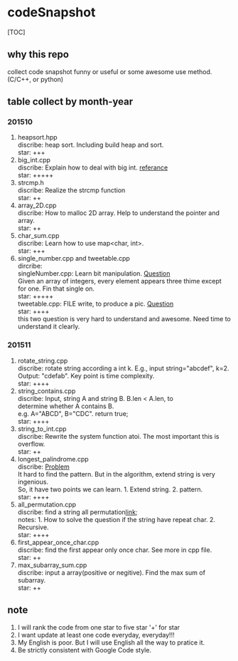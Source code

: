 # codeSnapshot

[TOC]

## why this repo
collect code snapshot funny or useful or some awesome use method.(C/C++, or python)<br>

## table collect by month-year
### 201510
1. heapsort.hpp<br>
discribe: heap sort. Including build heap and sort.<br>
star: +++
2. big_int.cpp<br>
discribe: Explain how to deal with big int. [referance](www.clanfei.com/2012/04/629.html)<br>
star: +++++
3. strcmp.h<br>
discribe: Realize the strcmp function<br>
star: ++
4. array_2D.cpp<br>
discribe: How to malloc 2D array. Help to understand the pointer and array.<br>
star: ++
30. char_sum.cpp<br>
discribe: Learn how to use map<char, int>.<br>
star: +++
31. single_number.cpp and tweetable.cpp<br>
dircribe: <br>
singleNumber.cpp: Learn bit manipulation. [Question](https://leetcode.com/problems/single-number/)<br>
    Given an array of integers, every element appears three thime except for one. Fin that single on.<br>
star: +++++<br>
tweetable.cpp: FILE write, to produce a pic. [Question](https://codegolf.stackexchange.com/question/35569/tweetable-mathematical-art)<br>
star: ++++<br>
this two question is very hard to understand and awesome. Need time to understand it clearly.

### 201511
1. rotate_string.cpp<br>
discribe: rotate string according a int k. E.g., input string="abcdef", k=2. Output: "cdefab". Key point is time complexity.<br>
star: ++++
2. string_contains.cpp<br>
discribe: Input, string A and string B. B.len < A.len, to<br>
determine whether A contains B.<br>
e.g. A="ABCD", B="CDC". return true;<br>
star: ++++
3. string_to_int.cpp<br>
discribe: Rewrite the system function atoi. The most important this is overflow.<br>
star: ++
4. longest_palindrome.cpp<br>
discribe: [Problem](https://github.com/julycoding/The-Art-Of-Programming-By-July/blob/master/ebook/zh/01.05.md)<br>
It hard to find the pattern. But in the algorithm, extend string is very ingenious.<br>
So, it have two points we can learn. 1. Extend string. 2. pattern.<br>
star: ++++
5. all_permutation.cpp<br>
discribe: find a string all permutation[link](http://www.cnblogs.com/bakari/archive/2012/08/02/2620826.html);<br>
notes: 1. How to solve the question if the string have repeat char. 2. Recursive.<br>
star: ++++
6. first_appear_once_char.cpp<br>
discribe: find the first appear only once char. See more in cpp file.<br>
star: ++
7. max_subarray_sum.cpp<br>
discribe: input a array(positive or negitive). Find the max sum of subarray.<br>
star: ++

## note
1. I will rank the code from one star to five star '+' for star
2. I want update at least one code everyday, everyday!!!
3. My English is poor. But I will use English all the way to pratice it.
4. Be strictly consistent with Google Code style.
